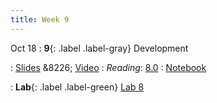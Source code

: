 ```yaml
---
title: Week 9
---
```


Oct 18
: **9**{: .label .label-gray} Development

: [Slides](https://docs.google.com/presentation/d/1MTIumSSwkWaTgY_nm5WNHv7bzBke2_KIrWtaIGQ1lLY/edit?usp=sharing) &8226; [Video](https://kaltura.berkeley.edu/media/DATA%2088E%2C%20LEC%20001%20(Fall%202023)/1_b7oxepch)
: *Reading*: [8.0](https://data-88e.github.io/textbook/content/08-development/index.html)
: [Notebook](https://datahub.berkeley.edu/hub/user-redirect/git-pull?repo=https%3A%2F%2Fgithub.com%2Fdata-88e%2Ffa23-materials&urlpath=tree%2Ffa23-materials%2F)

: **Lab**{: .label .label-green} [Lab 8](https://datahub.berkeley.edu/hub/user-redirect/git-pull?repo=https%3A%2F%2Fgithub.com%2Fdata-88e%2Ffa23-materials&urlpath=retro%2Ftree%2Ffa23-materials%2Flab%2Flab08%2Flab08.ipynb&branch=main)
